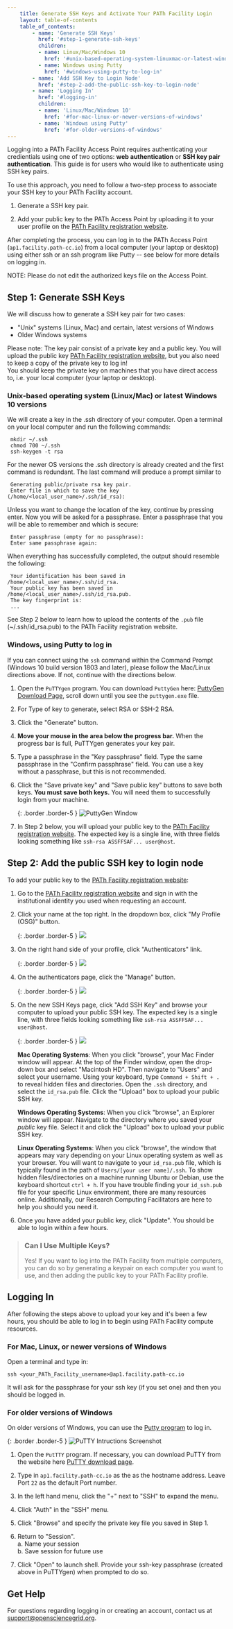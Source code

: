 ```yaml
---
    title: Generate SSH Keys and Activate Your PATh Facility Login
    layout: table-of-contents
    table_of_contents:
        - name: 'Generate SSH Keys'
          href: '#step-1-generate-ssh-keys'
          children:
          - name: Linux/Mac/Windows 10
            href: '#unix-based-operating-system-linuxmac-or-latest-windows-10-versions'
          - name: Windows using Putty
            href: '#windows-using-putty-to-log-in'
        - name: 'Add SSH Key to Login Node'
          href: '#step-2-add-the-public-ssh-key-to-login-node'
        - name: 'Logging In'
          href: '#logging-in'
          children:
          - name: 'Linux/Mac/Windows 10'
            href: '#for-mac-linux-or-newer-versions-of-windows'
          - name: 'Windows using Putty'
            href: '#for-older-versions-of-windows'
---
```


Logging into a PATh Facility Access Point requires authenticating your credientials using one of two options: **web authentication** or **SSH key pair authentication**. This guide is for users who would like to authenticate using SSH key pairs.

To use this approach, you need to follow a two-step process to associate your SSH key to your PATh Facility account.

1. Generate a SSH key pair.

2. Add your public key to the PATh Access Point by uploading it to
   your user profile on the [PATh Facility registration website](https://registry.cilogon.org/registry/co_petitions/start/coef:263).

After completing the process, you can log in to the PATh Access Point (`ap1.facility.path-cc.io`) from a local computer
(your laptop or desktop) using either ssh or an ssh program like Putty -- see below for
more details on logging in.

NOTE: Please do not edit the authorized keys file on the Access Point.

## Step 1: Generate SSH Keys

We will discuss how to generate a SSH key pair for two cases:

* "Unix" systems (Linux, Mac) and certain, latest versions of Windows
* Older Windows systems

Please note: The key pair consist of a private key and a public key. You will upload the
public key [PATh Facility registration website](https://registry.cilogon.org/registry/co_petitions/start/coef:263), but you also need to keep a copy of the private key to log in!  
You should keep the private key on machines that you have
direct access to, i.e. your local computer (your laptop or desktop).

### Unix-based operating system (Linux/Mac) or latest Windows 10 versions

We will create a key in the .ssh directory of your computer. Open a terminal on your local computer and run the following commands:

     mkdir ~/.ssh
     chmod 700 ~/.ssh
     ssh-keygen -t rsa

For the newer OS versions the .ssh directory is already created and the first command is redundant. The last command will produce a prompt similar to

     Generating public/private rsa key pair.
     Enter file in which to save the key (/home/<local_user_name>/.ssh/id_rsa):

Unless you want to change the location of the key, continue by pressing enter.
Now you will be asked for a passphrase. Enter a passphrase that you will be
able to remember and which is secure:

     Enter passphrase (empty for no passphrase):
     Enter same passphrase again:

When everything has successfully completed, the output should resemble the
following:

     Your identification has been saved in /home/<local_user_name>/.ssh/id_rsa.
     Your public key has been saved in /home/<local_user_name>/.ssh/id_rsa.pub.
     The key fingerprint is:
     ...

See Step 2 below to learn how to upload the contents of the `.pub` file (~/.ssh/id_rsa.pub) to the PATh Facility registration website.

### Windows, using Putty to log in

If you can connect using the `ssh` command within the Command Prompt (Windows 10 build version 1803 and later), please follow the Mac/Linux directions above. If not,
continue with the directions below.

1. Open the `PuTTYgen` program.  You can download `PuttyGen`
   here: [PuttyGen Download Page](https://www.chiark.greenend.org.uk/~sgtatham/putty/latest.html),
   scroll down until you see the `puttygen.exe` file.

2. For Type of key to generate, select RSA or SSH-2 RSA.

3. Click the "Generate" button.

4. **Move your mouse in the area below the progress bar.**
   When the progress bar is full, PuTTYgen generates your key pair.

5. Type a passphrase in the "Key passphrase" field. Type the same passphrase in the "Confirm passphrase" field. You
   can use a key without a passphrase, but this is not recommended.

6. Click the "Save private key" and "Save public key" buttons to save both keys. **You must save both keys.** You will need them to successfully login from your machine.

   {: .border .border-5 }
   <img src="https://raw.githubusercontent.com/OSGConnect/connectbook/master/images/puttygen_ssh_key.png" class="img-fluid" alt="PuttyGen Window"/>

7. In Step 2 below, you will upload your public key to the [PATh Facility registration website](https://registry.cilogon.org/registry/co_petitions/start/coef:263). The expected key is a single line, with three fields looking something like `ssh-rsa ASSFFSAF... user@host`.


## Step 2: Add the public SSH key to login node

To add your public key to the [PATh Facility registration website](https://registry.cilogon.org/registry/co_petitions/start/coef:263):

1. Go to the [PATh Facility registration website](https://registry.cilogon.org/registry/co_petitions/start/coef:263) and sign in with the institutional identity you used when requesting an account.

2. Click your name at the top right. In the dropdown box, click "My Profile (OSG)" button.

   {: .border .border-5 }
   <img src="{{ '/images/ssh-homepage-dropdown.png' | relative_url }}" class="img-fluid"/>

3. On the right hand side of your profile, click "Authenticators" link.

   {: .border .border-5 }
   <img src="{{ '/images/ssh-edit-profile.png' | relative_url }}" class="img-fluid"/>

4. On the authenticators page, click the "Manage" button.

   {: .border .border-5 }
   <img src="{{ '/images/ssh-authenticator-select.png' | relative_url }}" class="img-fluid"/>

5. On the new SSH Keys page, click "Add SSH Key" and browse your computer to upload your public SSH key. The expected key is a single line, with three fields looking something like `ssh-rsa ASSFFSAF... user@host`.

   {: .border .border-5 }
   <img src="{{ '/images/ssh-key-list.png' | relative_url }}" class="img-fluid"/>

   **Mac Operating Systems**: When you click "browse", your Mac Finder window will appear. At the top of the Finder window, open the drop-down box and select "Macintosh HD". Then navigate to "Users" and select your username. Using your keyboard, type `Command + Shift + . ` to reveal hidden files and directories. Open the `.ssh` directory, and select the `id_rsa.pub` file. Click the "Upload" box to upload your public SSH key.

   **Windows Operating Systems**: When you click "browse", an Explorer window will appear. Navigate to the directory where you saved your _public_ key file. Select it and click the "Upload" box to upload your public SSH key.

   **Linux Operating Systems**: When you click "browse", the window that appears may vary depending on your Linux operating system as well as your browser. You will want to navigate to your `id_rsa.pub` file, which is typically found in the path of `Users/[your user name]/.ssh`. To show hidden files/directories on a machine running Ubuntu or Debian, use the keyboard shortcut `ctrl + h`. If you have trouble finding your `id_ssh.pub` file for your specific Linux environment, there are many resources online. Additionally, our Research Computing Facilitators are here to help you should you need it.

6. Once you have added your public key, click "Update". You should be able to login within a few hours.



> ### Can I Use Multiple Keys?
> Yes! If you want to log into the PATh Facility from multiple computers, you can do so by generating
> a keypair on each computer you want to use, and then adding the public key to your PATh Facility
> profile.



## Logging In

After following the steps above to upload your key and it's been a few hours, you should
be able to log in to begin using PATh Facility compute resources.

### For Mac, Linux, or newer versions of Windows

Open a terminal and type in:

    ssh <your_PATh_Facility_username>@ap1.facility.path-cc.io

It will ask for the passphrase for your ssh key (if you set one) and then you
should be logged in.

### For older versions of Windows

On older versions of Windows, you can use the [Putty program](https://www.chiark.greenend.org.uk/~sgtatham/putty/latest.html) to log in.

{: .border .border-5 }
<img src="https://raw.githubusercontent.com/OSGConnect/connectbook/master/images/putty-screenshots.png" class="img-fluid" alt="PuTTY Intructions Screenshot"/>

1. Open the `PutTTY` program. If necessary, you can download PuTTY from the website here [PuTTY download page](https://www.chiark.greenend.org.uk/~sgtatham/putty/latest.html).

2. Type in `ap1.facility.path-cc.io` as the as the hostname address. Leave Port `22` as the default Port number.

3. In the left hand menu, click the "+" next to "SSH" to expand the menu.

4. Click "Auth" in the "SSH" menu.

5. Click "Browse" and specify the private key file you saved in Step 1.

6. Return to "Session".    
   a. Name your session    
   b. Save session for future use

7. Click "Open" to launch shell. Provide your ssh-key passphrase (created above in PuTTYgen) when prompted to do so.


## Get Help

For questions regarding logging in or creating an account, contact us at  [support@opensciencegrid.org](mailto:support@opensciencegrid.org).
